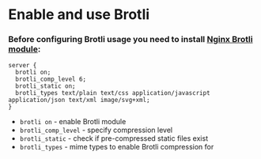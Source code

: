 # Enable and use Brotli

### Before configuring Brotli usage you need to install [Nginx Brotli module](https://docs.nginx.com/nginx/admin-guide/dynamic-modules/brotli/):

```nginx
server {
  brotli on;
  brotli_comp_level 6;
  brotli_static on;
  brotli_types text/plain text/css application/javascript application/json text/xml image/svg+xml;
}
```

- `brotli on` - enable Brotli module
- `brotli_comp_level` - specify compression level
- `brotli_static` - check if pre-compressed static files exist
- `brotli_types` - mime types to enable Brotli compression for


